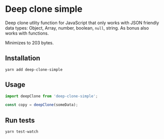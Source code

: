 # Deep clone simple

Deep clone utlity function for JavaScript that only works with JSON friendly data types: Object, Array, number, boolean, `null`, string. As bonus also works with functions.

Minimizes to 203 bytes.

## Installation

```
yarn add deep-clone-simple
```

## Usage

```js
import deepClone from 'deep-clone-simple';

const copy = deepClone(someData);
```

## Run tests

```
yarn test-watch
```
